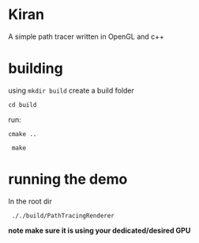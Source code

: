 # Kiran
A simple path tracer written in OpenGL and c++


# building
using ```mkdir build``` create a build folder  
  
```cd build```
  
run:
  
```cmake ..```  
  
``` make```    

# running the demo  
  
In the root dir  

``` ././build/PathTracingRenderer```
  
**note make sure it is using your dedicated/desired GPU**

